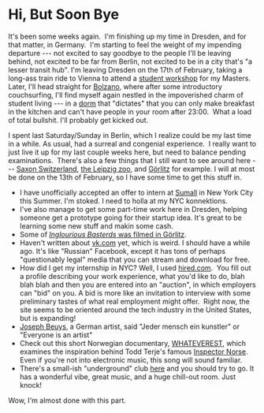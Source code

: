 <!--
slug: hi-but-soon-bye
date: Tue Jan 28 2014 08:17:00 GMT-0800 (Pacific Standard Time)
tags: todd terje, whateverest, Berlin, sumall, nyc, dresden, departure, Bolzano, lasts, dorm, couchsurfing
title: Hi, But Soon Bye
id: 74839530750
link: http://blog.mhgbrown.is/post/74839530750/hi-but-soon-bye
raw: {"type":"text","blog_name":"mhgbrown-writing","blog":{"name":"mhgbrown-writing","title":"","description":"","url":"http://blog.mhgbrown.is/","uuid":"t:ePEJSJNMnTiNT1c2s-GWmw","updated":1455741575},"id":74839530750,"post_url":"http://blog.mhgbrown.is/post/74839530750/hi-but-soon-bye","slug":"hi-but-soon-bye","date":"2014-01-28 16:17:00 GMT","timestamp":1390925820,"state":"published","format":"html","reblog_key":"PwIpA0eW","tags":["todd terje","whateverest","Berlin","sumall","nyc","dresden","departure","Bolzano","lasts","dorm","couchsurfing"],"short_url":"https://tmblr.co/ZYX4lq15io9p_","summary":"Hi, But Soon Bye","should_open_in_legacy":false,"recommended_source":null,"recommended_color":null,"note_count":1,"title":"Hi, But Soon Bye","body":"<p>It&rsquo;s been some weeks again.  I&rsquo;m finishing up my time in Dresden, and for that matter, in Germany.  I&rsquo;m starting to feel the weight of my impending departure — not excited to say goodbye to the people I&rsquo;ll be leaving behind, not excited to be far from Berlin, not excited to be in a city that&rsquo;s &ldquo;a lesser transit hub&rdquo;. I&rsquo;m leaving Dresden on the 17th of February, taking a long-ass train ride to Vienna to attend a <a href=\"http://logic.at/emclworkshop14/\">student workshop</a> for my Masters. Later, I&rsquo;ll head straight for <a href=\"https://www.google.de/maps/preview/place/Bolzano,+Italy/@46.4892366,11.3471577,14z/data=!3m1!4b1!4m2!3m1!1s0x47829c2b419e7049:0x652b694f348b432a\">Bolzano</a>, where after some introductory couchsurfing, I&rsquo;ll find myself again nestled in the impoverished charm of student living — in a <a href=\"http://www.rainerum.it/home/\">dorm</a> that &ldquo;dictates&rdquo; that you can only make breakfast in the kitchen and can&rsquo;t have people in your room after 23:00.  What a load of total bullshit. I&rsquo;ll probably get kicked out. </p>\n<p>I spent last Saturday/Sunday in Berlin, which I realize could be my last time in a while. As usual, had a surreal and congenial experience.  I really want to just live it up for my last couple weeks here, but need to balance pending examinations.  There&rsquo;s also a few things that I still want to see around here — <a href=\"https://www.google.de/maps/preview/place/Saxon+Switzerland/@50.9333327,14.2,15z/data=!3m1!4b1!4m2!3m1!1s0x4709a6852463563b:0xe7787b6d81b3e8f0\">Saxon Switzerland</a>, <a href=\"https://www.google.de/maps/preview/place//@51.3509575,12.3680836,16z/data=!3m1!4b1!4m2!3m1!1s0x0:0x84f9c448d8df3ff4\">the Leipzig zoo</a>, and <a href=\"https://www.google.de/maps/preview/place/gorlitz+germany/@51.13999,14.9649354,11z/data=!3m1!4b1!4m2!3m1!1s0x4708dc31a78fee7f:0x5e9effc1a38b3b57\">Görlitz</a> for example. I will at most be done on the 13th of February, so I have some time to get this stuff in.</p>\n<ul><li>I have unofficially accepted an offer to intern at <a href=\"https://sumall.com/\">Sumall</a> in New York City this Summer. I&rsquo;m stoked. I need to holla at my NYC konnektions.</li>\n<li>I&rsquo;ve also manage to get some part-time work here in Dresden, helping someone get a prototype going for their startup idea. It&rsquo;s great to be learning some new stuff and makin some cash.</li>\n<li>Some of <a href=\"http://en.wikipedia.org/wiki/G%C3%B6rlitz#G.C3.B6rlitz_in_popular_culture\"><em>Inglourious Basterds</em> was filmed in Görlitz</a>.</li>\n<li>Haven&rsquo;t written about <a href=\"http://vk.com/\">vk.com</a> yet, which is weird. I should have a while ago. It&rsquo;s like &ldquo;Russian&rdquo; Facebook, except it has tons of perhaps &ldquo;questionably legal&rdquo; media that you can stream and download for free.</li>\n<li>How did I get my internship in NYC? Well, I used <a href=\"https://hired.com/\">hired.com</a>.  You fill out a profile describing your work experience, what you&rsquo;d like to do, blah blah blah and then you are entered into an &ldquo;auction&rdquo;, in which employers can &ldquo;bid&rdquo; on you. A bid is more like an invitation to interview with some preliminary tastes of what real employment might offer.  Right now, the site seems to be oriented around the tech industry in the United States, but is expanding!</li>\n<li><a href=\"http://en.wikipedia.org/wiki/Joseph_Beuys\">Joseph Beuys</a>, a German artist, said &quot;Jeder mensch ein kunstler&quot; or &ldquo;Everyone is an artist&rdquo;</li>\n<li>Check out this short Norwegian documentary, <a href=\"http://vimeo.com/58444378\">WHATEVEREST</a>, which examines the inspiration behind Todd Terje&rsquo;s famous <a href=\"http://www.youtube.com/watch?v=ebjXsc0UjdQ\">Inspector Norse</a>. Even if you&rsquo;re not into electronic music, this song will sound familiar.</li>\n<li>There&rsquo;s a small-ish &ldquo;underground&rdquo; club <a href=\"https://www.google.com/maps/preview/place//@52.5007022,13.4728237,673m/data=!3m1!1e3!4m2!3m1!1s0x47a84efa91629327:0x39cba96b39c972ee?hl=en\">here</a> and you should try to go. It has a wonderful vibe, great music, and a huge chill-out room. Just knock!</li>\n</ul>\n<p>Wow, I&rsquo;m almost done with this part.</p>","reblog":{"comment":"<p>It’s been some weeks again.  I’m finishing up my time in Dresden, and for that matter, in Germany.  I’m starting to feel the weight of my impending departure — not excited to say goodbye to the people I’ll be leaving behind, not excited to be far from Berlin, not excited to be in a city that’s “a lesser transit hub”. I’m leaving Dresden on the 17th of February, taking a long-ass train ride to Vienna to attend a <a href=\"http://logic.at/emclworkshop14/\">student workshop</a> for my Masters. Later, I’ll head straight for <a href=\"https://www.google.de/maps/preview/place/Bolzano,+Italy/@46.4892366,11.3471577,14z/data=!3m1!4b1!4m2!3m1!1s0x47829c2b419e7049:0x652b694f348b432a\">Bolzano</a>, where after some introductory couchsurfing, I’ll find myself again nestled in the impoverished charm of student living — in a <a href=\"http://www.rainerum.it/home/\">dorm</a> that “dictates” that you can only make breakfast in the kitchen and can’t have people in your room after 23:00.  What a load of total bullshit. I’ll probably get kicked out. </p>\n<p>I spent last Saturday/Sunday in Berlin, which I realize could be my last time in a while. As usual, had a surreal and congenial experience.  I really want to just live it up for my last couple weeks here, but need to balance pending examinations.  There’s also a few things that I still want to see around here — <a href=\"https://www.google.de/maps/preview/place/Saxon+Switzerland/@50.9333327,14.2,15z/data=!3m1!4b1!4m2!3m1!1s0x4709a6852463563b:0xe7787b6d81b3e8f0\">Saxon Switzerland</a>, <a href=\"https://www.google.de/maps/preview/place//@51.3509575,12.3680836,16z/data=!3m1!4b1!4m2!3m1!1s0x0:0x84f9c448d8df3ff4\">the Leipzig zoo</a>, and <a href=\"https://www.google.de/maps/preview/place/gorlitz+germany/@51.13999,14.9649354,11z/data=!3m1!4b1!4m2!3m1!1s0x4708dc31a78fee7f:0x5e9effc1a38b3b57\">Görlitz</a> for example. I will at most be done on the 13th of February, so I have some time to get this stuff in.</p>\n<ul><li>I have unofficially accepted an offer to intern at <a href=\"https://sumall.com/\">Sumall</a> in New York City this Summer. I’m stoked. I need to holla at my NYC konnektions.</li>\n<li>I’ve also manage to get some part-time work here in Dresden, helping someone get a prototype going for their startup idea. It’s great to be learning some new stuff and makin some cash.</li>\n<li>Some of <a href=\"http://en.wikipedia.org/wiki/G%C3%B6rlitz#G.C3.B6rlitz_in_popular_culture\"><em>Inglourious Basterds</em> was filmed in Görlitz</a>.</li>\n<li>Haven’t written about <a href=\"http://vk.com/\">vk.com</a> yet, which is weird. I should have a while ago. It’s like “Russian” Facebook, except it has tons of perhaps “questionably legal” media that you can stream and download for free.</li>\n<li>How did I get my internship in NYC? Well, I used <a href=\"https://hired.com/\">hired.com</a>.  You fill out a profile describing your work experience, what you’d like to do, blah blah blah and then you are entered into an “auction”, in which employers can “bid” on you. A bid is more like an invitation to interview with some preliminary tastes of what real employment might offer.  Right now, the site seems to be oriented around the tech industry in the United States, but is expanding!</li>\n<li><a href=\"http://en.wikipedia.org/wiki/Joseph_Beuys\">Joseph Beuys</a>, a German artist, said \"Jeder mensch ein kunstler\" or “Everyone is an artist”</li>\n<li>Check out this short Norwegian documentary, <a href=\"http://vimeo.com/58444378\">WHATEVEREST</a>, which examines the inspiration behind Todd Terje’s famous <a href=\"http://www.youtube.com/watch?v=ebjXsc0UjdQ\">Inspector Norse</a>. Even if you’re not into electronic music, this song will sound familiar.</li>\n<li>There’s a small-ish “underground” club <a href=\"https://www.google.com/maps/preview/place//@52.5007022,13.4728237,673m/data=!3m1!1e3!4m2!3m1!1s0x47a84efa91629327:0x39cba96b39c972ee?hl=en\">here</a> and you should try to go. It has a wonderful vibe, great music, and a huge chill-out room. Just knock!</li>\n</ul><p>Wow, I’m almost done with this part.</p>","tree_html":""},"trail":[{"blog":{"name":"mhgbrown-writing","active":true,"theme":{"header_full_width":2448,"header_full_height":3264,"header_focus_width":2048,"header_focus_height":1152,"avatar_shape":"circle","background_color":"#FAFAFA","body_font":"Helvetica Neue","header_bounds":"997,2351,2266,96","header_image":"https://static.tumblr.com/4b23ec7fb988076e81306480748de0b1/aqgwfuh/OUkncja1l/tumblr_static_5q6zyxvvxkco0k440g4kokosg.jpg","header_image_focused":"https://static.tumblr.com/4b23ec7fb988076e81306480748de0b1/aqgwfuh/SPuncja1u/tumblr_static_tumblr_static_5q6zyxvvxkco0k440g4kokosg_focused_v3.jpg","header_image_scaled":"https://static.tumblr.com/4b23ec7fb988076e81306480748de0b1/aqgwfuh/OUkncja1l/tumblr_static_5q6zyxvvxkco0k440g4kokosg_2048_v2.jpg","header_stretch":true,"link_color":"#529ECC","show_avatar":true,"show_description":true,"show_header_image":true,"show_title":true,"title_color":"#444444","title_font":"Gibson","title_font_weight":"bold"},"share_likes":false,"share_following":false,"can_be_followed":true},"post":{"id":"74839530750"},"content_raw":"<p>It’s been some weeks again.  I’m finishing up my time in Dresden, and for that matter, in Germany.  I’m starting to feel the weight of my impending departure — not excited to say goodbye to the people I’ll be leaving behind, not excited to be far from Berlin, not excited to be in a city that’s “a lesser transit hub”. I’m leaving Dresden on the 17th of February, taking a long-ass train ride to Vienna to attend a <a href=\"http://logic.at/emclworkshop14/\">student workshop</a> for my Masters. Later, I’ll head straight for <a href=\"https://www.google.de/maps/preview/place/Bolzano,+Italy/@46.4892366,11.3471577,14z/data=!3m1!4b1!4m2!3m1!1s0x47829c2b419e7049:0x652b694f348b432a\">Bolzano</a>, where after some introductory couchsurfing, I’ll find myself again nestled in the impoverished charm of student living — in a <a href=\"http://www.rainerum.it/home/\">dorm</a> that “dictates” that you can only make breakfast in the kitchen and can’t have people in your room after 23:00.  What a load of total bullshit. I’ll probably get kicked out. </p>\n<p>I spent last Saturday/Sunday in Berlin, which I realize could be my last time in a while. As usual, had a surreal and congenial experience.  I really want to just live it up for my last couple weeks here, but need to balance pending examinations.  There’s also a few things that I still want to see around here — <a href=\"https://www.google.de/maps/preview/place/Saxon+Switzerland/@50.9333327,14.2,15z/data=!3m1!4b1!4m2!3m1!1s0x4709a6852463563b:0xe7787b6d81b3e8f0\">Saxon Switzerland</a>, <a href=\"https://www.google.de/maps/preview/place//@51.3509575,12.3680836,16z/data=!3m1!4b1!4m2!3m1!1s0x0:0x84f9c448d8df3ff4\">the Leipzig zoo</a>, and <a href=\"https://www.google.de/maps/preview/place/gorlitz+germany/@51.13999,14.9649354,11z/data=!3m1!4b1!4m2!3m1!1s0x4708dc31a78fee7f:0x5e9effc1a38b3b57\">Görlitz</a> for example. I will at most be done on the 13th of February, so I have some time to get this stuff in.</p>\n<ul><li>I have unofficially accepted an offer to intern at <a href=\"https://sumall.com/\">Sumall</a> in New York City this Summer. I’m stoked. I need to holla at my NYC konnektions.</li>\n<li>I’ve also manage to get some part-time work here in Dresden, helping someone get a prototype going for their startup idea. It’s great to be learning some new stuff and makin some cash.</li>\n<li>Some of <a href=\"http://en.wikipedia.org/wiki/G%C3%B6rlitz#G.C3.B6rlitz_in_popular_culture\"><em>Inglourious Basterds</em> was filmed in Görlitz</a>.</li>\n<li>Haven’t written about <a href=\"http://vk.com/\">vk.com</a> yet, which is weird. I should have a while ago. It’s like “Russian” Facebook, except it has tons of perhaps “questionably legal” media that you can stream and download for free.</li>\n<li>How did I get my internship in NYC? Well, I used <a href=\"https://hired.com/\">hired.com</a>.  You fill out a profile describing your work experience, what you’d like to do, blah blah blah and then you are entered into an “auction”, in which employers can “bid” on you. A bid is more like an invitation to interview with some preliminary tastes of what real employment might offer.  Right now, the site seems to be oriented around the tech industry in the United States, but is expanding!</li>\n<li><a href=\"http://en.wikipedia.org/wiki/Joseph_Beuys\">Joseph Beuys</a>, a German artist, said \"Jeder mensch ein kunstler\" or “Everyone is an artist”</li>\n<li>Check out this short Norwegian documentary, <a href=\"http://vimeo.com/58444378\">WHATEVEREST</a>, which examines the inspiration behind Todd Terje’s famous <a href=\"http://www.youtube.com/watch?v=ebjXsc0UjdQ\">Inspector Norse</a>. Even if you’re not into electronic music, this song will sound familiar.</li>\n<li>There’s a small-ish “underground” club <a href=\"https://www.google.com/maps/preview/place//@52.5007022,13.4728237,673m/data=!3m1!1e3!4m2!3m1!1s0x47a84efa91629327:0x39cba96b39c972ee?hl=en\">here</a> and you should try to go. It has a wonderful vibe, great music, and a huge chill-out room. Just knock!</li>\n</ul><p>Wow, I’m almost done with this part.</p>","content":"<p>It&rsquo;s been some weeks again. &nbsp;I&rsquo;m finishing up my time in Dresden, and for that matter, in Germany. &nbsp;I&rsquo;m starting to feel the weight of my impending departure &mdash; not excited to say goodbye to the people I&rsquo;ll be leaving behind, not excited to be far from Berlin, not excited to be in a city that&rsquo;s &ldquo;a lesser transit hub&rdquo;. I&rsquo;m leaving Dresden on the 17th of February, taking a long-ass train ride to Vienna to attend a <a href=\"http://logic.at/emclworkshop14/\">student workshop</a> for my Masters. Later, I&rsquo;ll head straight for <a href=\"https://www.google.de/maps/preview/place/Bolzano,+Italy/@46.4892366,11.3471577,14z/data=!3m1!4b1!4m2!3m1!1s0x47829c2b419e7049:0x652b694f348b432a\">Bolzano</a>, where after some introductory couchsurfing, I&rsquo;ll find myself again nestled in the impoverished charm of student living &mdash; in a <a href=\"http://www.rainerum.it/home/\">dorm</a> that &ldquo;dictates&rdquo; that you can only make breakfast in the kitchen and can&rsquo;t have people in your room after 23:00. &nbsp;What a load of total bullshit. I&rsquo;ll probably get kicked out.&nbsp;</p>\n<p>I spent last Saturday/Sunday in Berlin, which I realize could be my last time in a while. As usual, had a surreal and congenial experience. &nbsp;I really want to just live it up for my last couple weeks here, but need to balance pending examinations. &nbsp;There&rsquo;s also a few things that I still want to see around here &mdash; <a href=\"https://www.google.de/maps/preview/place/Saxon+Switzerland/@50.9333327,14.2,15z/data=!3m1!4b1!4m2!3m1!1s0x4709a6852463563b:0xe7787b6d81b3e8f0\">Saxon Switzerland</a>,&nbsp;<a href=\"https://www.google.de/maps/preview/place//@51.3509575,12.3680836,16z/data=!3m1!4b1!4m2!3m1!1s0x0:0x84f9c448d8df3ff4\">the Leipzig zoo</a>, and&nbsp;<a href=\"https://www.google.de/maps/preview/place/gorlitz+germany/@51.13999,14.9649354,11z/data=!3m1!4b1!4m2!3m1!1s0x4708dc31a78fee7f:0x5e9effc1a38b3b57\">G&ouml;rlitz</a>&nbsp;for example. I will at most be done on the 13th of February, so I have some time to get this stuff in.</p>\n<ul><li>I have unofficially accepted an offer to intern at <a href=\"https://sumall.com/\">Sumall</a> in New York City this Summer. I&rsquo;m stoked. I need to holla at my NYC konnektions.</li>\n<li>I&rsquo;ve also manage to get some part-time work here in Dresden, helping someone get a prototype going for their startup idea. It&rsquo;s great to be learning some new stuff and makin some cash.</li>\n<li>Some of&nbsp;<a href=\"http://en.wikipedia.org/wiki/G%C3%B6rlitz#G.C3.B6rlitz_in_popular_culture\"><em>Inglourious Basterds</em> was filmed in G&ouml;rlitz</a>.</li>\n<li>Haven&rsquo;t written about <a href=\"http://vk.com/\">vk.com</a> yet, which is weird. I should have a while ago. It&rsquo;s like &ldquo;Russian&rdquo; Facebook, except it has tons of perhaps &ldquo;questionably legal&rdquo; media that you can stream and download for free.</li>\n<li>How did I get my internship in NYC? Well, I used <a href=\"https://hired.com/\">hired.com</a>. &nbsp;You fill out a profile describing your work experience, what you&rsquo;d like to do, blah blah blah and then you are entered into an &ldquo;auction&rdquo;, in which employers can &ldquo;bid&rdquo; on you. A bid is more like an invitation to interview with some preliminary tastes of what real employment might offer. &nbsp;Right now, the site seems to be oriented around the tech industry in the United States, but is expanding!</li>\n<li><a href=\"http://en.wikipedia.org/wiki/Joseph_Beuys\">Joseph Beuys</a>, a German artist, said&nbsp;\"Jeder mensch ein kunstler\" or &ldquo;Everyone is an artist&rdquo;</li>\n<li>Check out this short Norwegian documentary, <a href=\"http://vimeo.com/58444378\">WHATEVEREST</a>, which examines the inspiration behind Todd Terje&rsquo;s famous <a href=\"http://www.youtube.com/watch?v=ebjXsc0UjdQ\">Inspector Norse</a>. Even if you&rsquo;re not into electronic music, this song will sound familiar.</li>\n<li>There&rsquo;s a small-ish &ldquo;underground&rdquo; club <a href=\"https://www.google.com/maps/preview/place//@52.5007022,13.4728237,673m/data=!3m1!1e3!4m2!3m1!1s0x47a84efa91629327:0x39cba96b39c972ee?hl=en\">here</a> and you should try to go. It has a wonderful vibe, great music, and a huge chill-out room. Just knock!</li>\n</ul><p>Wow, I&rsquo;m almost done with this part.</p>","is_current_item":true,"is_root_item":true}],"can_like":false,"can_reblog":false,"can_send_in_message":true,"can_reply":false,"display_avatar":true}
publish: 2014-01-028
-->


Hi, But Soon Bye
================

It's been some weeks again.  I'm finishing up my time in Dresden, and
for that matter, in Germany.  I'm starting to feel the weight of my
impending departure --- not excited to say goodbye to the people I'll be
leaving behind, not excited to be far from Berlin, not excited to be in
a city that's "a lesser transit hub". I'm leaving Dresden on the 17th of
February, taking a long-ass train ride to Vienna to attend a [student
workshop](http://logic.at/emclworkshop14/) for my Masters. Later, I'll
head straight for
[Bolzano](https://www.google.de/maps/preview/place/Bolzano,+Italy/@46.4892366,11.3471577,14z/data=!3m1!4b1!4m2!3m1!1s0x47829c2b419e7049:0x652b694f348b432a),
where after some introductory couchsurfing, I'll find myself again
nestled in the impoverished charm of student living --- in a
[dorm](http://www.rainerum.it/home/) that "dictates" that you can only
make breakfast in the kitchen and can't have people in your room after
23:00.  What a load of total bullshit. I'll probably get kicked out. 

I spent last Saturday/Sunday in Berlin, which I realize could be my last
time in a while. As usual, had a surreal and congenial experience.  I
really want to just live it up for my last couple weeks here, but need
to balance pending examinations.  There's also a few things that I still
want to see around here --- [Saxon
Switzerland](https://www.google.de/maps/preview/place/Saxon+Switzerland/@50.9333327,14.2,15z/data=!3m1!4b1!4m2!3m1!1s0x4709a6852463563b:0xe7787b6d81b3e8f0), [the
Leipzig
zoo](https://www.google.de/maps/preview/place//@51.3509575,12.3680836,16z/data=!3m1!4b1!4m2!3m1!1s0x0:0x84f9c448d8df3ff4),
and [Görlitz](https://www.google.de/maps/preview/place/gorlitz+germany/@51.13999,14.9649354,11z/data=!3m1!4b1!4m2!3m1!1s0x4708dc31a78fee7f:0x5e9effc1a38b3b57) for
example. I will at most be done on the 13th of February, so I have some
time to get this stuff in.

-   I have unofficially accepted an offer to intern at
    [Sumall](https://sumall.com/) in New York City this Summer. I'm
    stoked. I need to holla at my NYC konnektions.
-   I've also manage to get some part-time work here in Dresden, helping
    someone get a prototype going for their startup idea. It's great to
    be learning some new stuff and makin some cash.
-   Some of [*Inglourious Basterds* was filmed in
    Görlitz](http://en.wikipedia.org/wiki/G%C3%B6rlitz#G.C3.B6rlitz_in_popular_culture).
-   Haven't written about [vk.com](http://vk.com/) yet, which is weird.
    I should have a while ago. It's like "Russian" Facebook, except it
    has tons of perhaps "questionably legal" media that you can stream
    and download for free.
-   How did I get my internship in NYC? Well, I used
    [hired.com](https://hired.com/).  You fill out a profile describing
    your work experience, what you'd like to do, blah blah blah and then
    you are entered into an "auction", in which employers can "bid" on
    you. A bid is more like an invitation to interview with some
    preliminary tastes of what real employment might offer.  Right now,
    the site seems to be oriented around the tech industry in the United
    States, but is expanding!
-   [Joseph Beuys](http://en.wikipedia.org/wiki/Joseph_Beuys), a German
    artist, said \"Jeder mensch ein kunstler\" or "Everyone is an
    artist"
-   Check out this short Norwegian documentary,
    [WHATEVEREST](http://vimeo.com/58444378), which examines the
    inspiration behind Todd Terje's famous [Inspector
    Norse](http://www.youtube.com/watch?v=ebjXsc0UjdQ). Even if you're
    not into electronic music, this song will sound familiar.
-   There's a small-ish "underground" club
    [here](https://www.google.com/maps/preview/place//@52.5007022,13.4728237,673m/data=!3m1!1e3!4m2!3m1!1s0x47a84efa91629327:0x39cba96b39c972ee?hl=en)
    and you should try to go. It has a wonderful vibe, great music, and
    a huge chill-out room. Just knock!

Wow, I'm almost done with this part.

